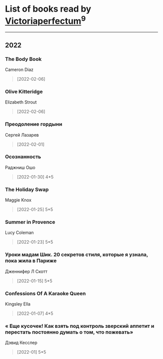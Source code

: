 # List of books read by [Victoriaperfectum](https://plus.google.com/u/0/117396356938980769291/)<sup>9</sup>
---

## 2022

### The Body Book
Cameron Diaz
> [2022-02-06] 


### Olive Kitteridge
Elizabeth Strout
> [2022-02-06] 


### Преодоление гордыни
Сергей Лазарев
> [2022-02-01] 


### Осознанность
Раджниш Ошо
> [2022-01-30] 4*5


### The Holiday Swap
Maggie Knox
> [2022-01-25] 5*5


### Summer in Provence
Lucy Coleman
> [2022-01-23] 5*5


### Уроки мадам Шик. 20 секретов стиля, которые я узнала, пока жила в Париже
Дженнифер Л Скотт
> [2022-01-15] 5*5


### Confessions Of A Karaoke Queen
Kingsley Ella
> [2022-01-07] 4*5


### « Еще кусочек! Как взять под контроль зверский аппетит и перестать постоянно думать о том, что пожевать»
Дэвид Кесслер
> [2022-01] 5*5




